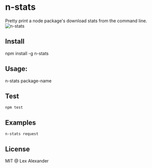 # n-stats
Pretty print a node package's download stats from the command line.
![n-stats](https://media1.popsugar-assets.com/files/thumbor/1UCqC6E8YntSMsDAj9rJBiVZkw0/fit-in/1024x1024/filters:format_auto-!!-:strip_icc-!!-/2017/02/06/925/n/1922507/8b9df5695898e6f1e25586.24223435_edit_img_image_16516765_1486411880/i/What-Roll-Safe-Thinking-Meme.jpg)
## Install
npm install -g n-stats

## Usage:

n-stats package-name

## Test
```
npm test
```
## Examples
```
n-stats request
```
## License

MIT @ Lex Alexander
